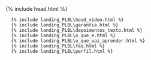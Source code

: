 <!DOCTYPE html>

<html 
      itemscope 
      itemtype="http://schema.org/Article" 
      prefix="og: http://ogp.me/ns#" >
<head>
	{% include head.html %} 
</head>
    

<body>


   
      {% include landing_PLBL\head_video.html %}
      {% include landing_PLBL\garantia.html %}
      {% include landing_PLBL\depoimentos_texto.html %}
      {% include landing_PLBL\o_que_e.html %}
      {% include landing_PLBL\o_que_vai_aprender.html %}
      {% include landing_PLBL\faq.html %}
      {% include landing_PLBL\perfil.html %}

</body>
</html>
